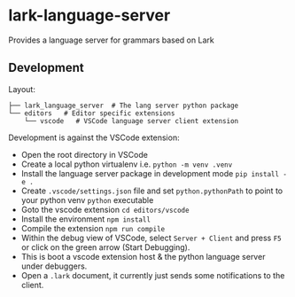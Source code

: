 # lark-language-server
Provides a language server for grammars based on Lark

## Development

Layout:
```
├── lark_language_server  # The lang server python package
└── editors   # Editor specific extensions
    └── vscode   # VSCode language server client extension
```


Development is against the VSCode extension:
- Open the root directory in VSCode
- Create a local python virtualenv i.e. `python -m venv .venv`
- Install the language server package in development mode `pip install -e .`
- Create `.vscode/settings.json` file and set `python.pythonPath` to point to your python venv `python` executable 
- Goto the vscode extension `cd editors/vscode`
- Install the environment `npm install` 
- Compile the extension `npm run compile`
- Within the debug view of VSCode, select `Server + Client` and press `F5` or click on the green arrow (Start Debugging).
- This is boot a vscode extension host & the python language server under debuggers.
- Open a `.lark` document, it currently just sends some notifications to the client.

